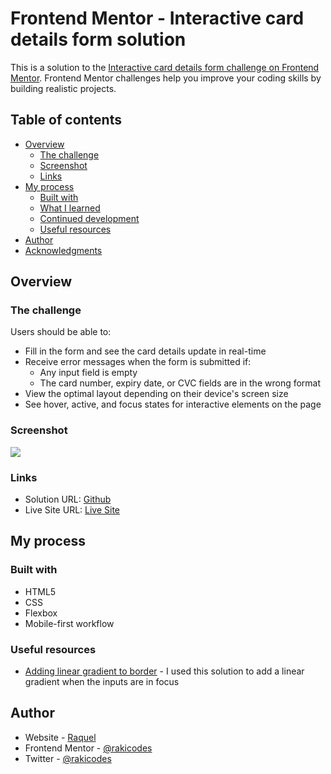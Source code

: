 # Frontend Mentor - Interactive card details form solution

This is a solution to the [Interactive card details form challenge on Frontend Mentor](https://www.frontendmentor.io/challenges/interactive-card-details-form-XpS8cKZDWw). Frontend Mentor challenges help you improve your coding skills by building realistic projects. 

## Table of contents

- [Overview](#overview)
  - [The challenge](#the-challenge)
  - [Screenshot](#screenshot)
  - [Links](#links)
- [My process](#my-process)
  - [Built with](#built-with)
  - [What I learned](#what-i-learned)
  - [Continued development](#continued-development)
  - [Useful resources](#useful-resources)
- [Author](#author)
- [Acknowledgments](#acknowledgments)

## Overview

### The challenge

Users should be able to:

- Fill in the form and see the card details update in real-time
- Receive error messages when the form is submitted if:
  - Any input field is empty
  - The card number, expiry date, or CVC fields are in the wrong format
- View the optimal layout depending on their device's screen size
- See hover, active, and focus states for interactive elements on the page

### Screenshot

![](./screenshot.jpg)

### Links

- Solution URL: [Github](https://github.com/rakicodes/frontendmentor/tree/main/interactivecarddetailsform)
- Live Site URL: [Live Site](https://frontendmentorchallenges-rakicodes.netlify.app/interactivecarddetailsform/)

## My process

### Built with

- HTML5
- CSS 
- Flexbox
- Mobile-first workflow

### Useful resources

- [Adding linear gradient to border](https://stackoverflow.com/questions/5706963/possible-to-use-border-radius-together-with-a-border-image-which-has-a-gradient) - I used this solution to add a linear gradient when the inputs are in focus


## Author

- Website - [Raquel](https://raquelgo.netlify.app/)
- Frontend Mentor - [@rakicodes](https://www.frontendmentor.io/profile/rakicodes)
- Twitter - [@rakicodes](https://www.twitter.com/rakicodes)

